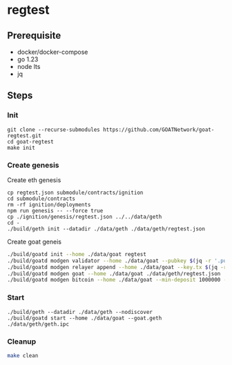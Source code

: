 # regtest

## Prerequisite

- docker/docker-compose
- go 1.23
- node lts
- jq

## Steps

### Init

```
git clone --recurse-submodules https://github.com/GOATNetwork/goat-regtest.git
cd goat-regtest
make init
```

### Create genesis

Create eth genesis

```
cp regtest.json submodule/contracts/ignition
cd submodule/contracts
rm -rf ignition/deployments
npm run genesis -- --force true
cp ./ignition/genesis/regtest.json ../../data/geth
cd -
./build/geth init --datadir ./data/geth ./data/geth/regtest.json
```

Create goat geneis

```sh
./build/goatd init --home ./data/goat regtest
./build/goatd modgen validator --home ./data/goat --pubkey $(jq -r '.pub_key.value' ./data/goat/config/priv_validator_key.json)
./build/goatd modgen relayer append --home ./data/goat --key.tx $(jq -r '.voter.TxPubkey' config.json) --key.vote $(jq -r '.voter.VotePubkey' config.json) $(jq -r '.voter.Address' config.json)
./build/goatd modgen goat --home ./data/goat ./data/geth/regtest.json
./build/goatd modgen bitcoin --home ./data/goat --min-deposit 1000000 --pubkey $(jq -r '.relayer.pubkey' config.json)
```

### Start

```
./build/geth --datadir ./data/geth --nodiscover
./build/goatd start --home ./data/goat --goat.geth ./data/geth/geth.ipc
```

### Cleanup

```sh
make clean
```
